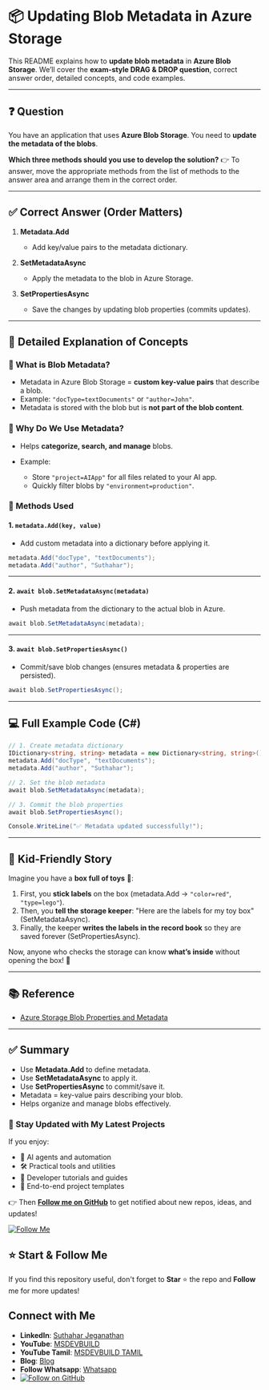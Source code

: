 # 📦  Updating Blob Metadata in Azure Storage

This README explains how to **update blob metadata** in **Azure Blob Storage**.
We’ll cover the **exam-style DRAG & DROP question**, correct answer order, detailed concepts, and code examples.

---

## ❓ Question

You have an application that uses **Azure Blob Storage**.
You need to **update the metadata of the blobs**.

**Which three methods should you use to develop the solution?**
👉 To answer, move the appropriate methods from the list of methods to the answer area and arrange them in the correct order.

---

## ✅ Correct Answer (Order Matters)

1. **Metadata.Add**

   * Add key/value pairs to the metadata dictionary.

2. **SetMetadataAsync**

   * Apply the metadata to the blob in Azure Storage.

3. **SetPropertiesAsync**

   * Save the changes by updating blob properties (commits updates).

---

## 📝 Detailed Explanation of Concepts

### 🔹 What is Blob Metadata?

* Metadata in Azure Blob Storage = **custom key-value pairs** that describe a blob.
* Example: `"docType=textDocuments"` or `"author=John"`.
* Metadata is stored with the blob but is **not part of the blob content**.

### 🔹 Why Do We Use Metadata?

* Helps **categorize, search, and manage** blobs.
* Example:

  * Store `"project=AIApp"` for all files related to your AI app.
  * Quickly filter blobs by `"environment=production"`.

### 🔹 Methods Used

#### 1. `metadata.Add(key, value)`

* Add custom metadata into a dictionary before applying it.

```csharp
metadata.Add("docType", "textDocuments");
metadata.Add("author", "Suthahar");
```

---

#### 2. `await blob.SetMetadataAsync(metadata)`

* Push metadata from the dictionary to the actual blob in Azure.

```csharp
await blob.SetMetadataAsync(metadata);
```

---

#### 3. `await blob.SetPropertiesAsync()`

* Commit/save blob changes (ensures metadata & properties are persisted).

```csharp
await blob.SetPropertiesAsync();
```

---

## 💻 Full Example Code (C#)

```csharp
// 1. Create metadata dictionary
IDictionary<string, string> metadata = new Dictionary<string, string>();
metadata.Add("docType", "textDocuments");
metadata.Add("author", "Suthahar");

// 2. Set the blob metadata
await blob.SetMetadataAsync(metadata);

// 3. Commit the blob properties
await blob.SetPropertiesAsync();

Console.WriteLine("✅ Metadata updated successfully!");
```

---

## 👶 Kid-Friendly Story

Imagine you have a **box full of toys** 🧸:

1. First, you **stick labels** on the box (metadata.Add → `"color=red"`, `"type=lego"`).
2. Then, you **tell the storage keeper**: "Here are the labels for my toy box" (SetMetadataAsync).
3. Finally, the keeper **writes the labels in the record book** so they are saved forever (SetPropertiesAsync).

Now, anyone who checks the storage can know **what’s inside** without opening the box! 🎁

---

## 📚 Reference

* [Azure Storage Blob Properties and Metadata](https://docs.microsoft.com/en-us/azure/storage/blobs/storage-blob-properties-metadata)

---

## ✅ Summary

* Use **Metadata.Add** to define metadata.
* Use **SetMetadataAsync** to apply it.
* Use **SetPropertiesAsync** to commit/save it.
* Metadata = key-value pairs describing your blob.
* Helps organize and manage blobs effectively.

### 🔔 Stay Updated with My Latest Projects

If you enjoy:
- 🧠 AI agents and automation
- 🛠️ Practical tools and utilities
- 📘 Developer tutorials and guides
- 🚀 End-to-end project templates

👉 Then **[Follow me on GitHub](https://github.com/jssuthahar)** to get notified about new repos, ideas, and updates!

[![Follow Me](https://img.shields.io/github/followers/jssuthahar?label=Follow&style=social)](https://github.com/jssuthahar)

## ⭐ Start & Follow Me
If you find this repository useful, don't forget to **Star** ⭐ the repo and **Follow** me for more updates!

 ## Connect with Me
- **LinkedIn**: [Suthahar Jeganathan](https://www.linkedin.com/in/jssuthahar/)
- **YouTube**: [MSDEVBUILD](https://www.youtube.com/@MSDEVBUILD)
- **YouTube Tamil**: [MSDEVBUILD TAMIL](https://www.youtube.com/@MSDEVBUILDTamil)
- **Blog**: [Blog](https://www.msdevbuild.com/)
- **Follow Whatsapp**: [Whatsapp](https://www.whatsapp.com/channel/0029Va5j2rHEFeXcTlUhQB0J)
- [![Follow on GitHub](https://img.shields.io/github/followers/jssuthahar?label=Follow&style=social)](https://github.com/jssuthahar)


